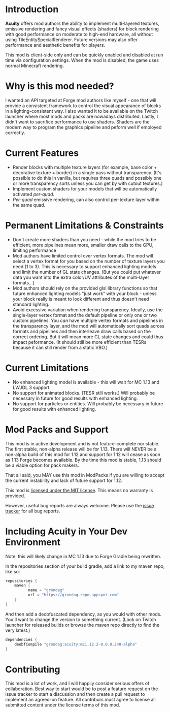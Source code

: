 # Introduction

**Acuity** offers mod authors the ability to implement multi-layered textures, emissive rendering and fancy visual effects (shaders) for block rendering with good performance on moderate to high-end hardware, all without using TileEntitySpecialRenderer.  Future versions may also offer performance and aesthetic benefits for players.

This mod is client-side only and can be quickly enabled and disabled at run time via configuration settings. When the mod is disabled, the game uses normal Minecraft rendering.

# Why is this mod needed?
I wanted an API targeted at Forge mod authors like myself - one that will provide a consistent framework to control the visual appearance of blocks in a lighting-consistent way. I also wanted it to be available on the Twitch launcher where most mods and packs are nowadays distributed.  Lastly, I didn't want to sacrifice performance to use shaders. Shaders are the modern way to program the graphics pipeline and peform well if employed correctly.

# Current Features
* Render blocks with multiple texture layers (for example, base color + decorative texture + border) in a single pass without transparency. (It's possible to do this in vanilla, but requires three quads and possibly one or more transparency sorts unless you can get by with cutout textures.)
* Implement custom shaders for your models that will be automatically activated *per-quad*.
* *Per-quad* emissive rendering, can also control per-texture layer within the same quad.

# Permanent Limitations & Constraints
* Don't create more shaders than you need - while the mod tries to be efficient, more pipelines mean more, smaller draw calls to the GPU, limiting performance
* Mod authors have limited control over vertex formats. The mod will select a vertex format for you based on the number of texture layers you need (1 to 3). This is necessary to support enhanced lighting models and limit the number of GL state changes. (But you could put whatever data you want into the extra color/UV attributes of the multi-layer formats...)
* Mod authors should rely on the provided glsl library functions so that future enhanced lighting models "just work" with your block - unless your block really is meant to look different and thus doesn't need standard lighting.
* Avoid excessive variation when rendering transparency. Ideally, use the single-layer vertex format and the default pipeline or only one or two custom pipelines. You *can* have multiple vertex formats and pipelines in the transparency layer, and the mod will automatically sort quads across formats and pipelines and then interleave draw calls based on the correct ordering. But it will mean more GL state changes and could thus impact peformance. (It should still be more efficient than TESRs because it can still render from a static VBO.)

# Current Limitations 
* No enhanced lighting model is available - this will wait for MC 1.13 and LWJGL 3 support.
* No support for animated blocks. (TESR still works.) Will probably be necessary in future for good results with enhanced lighting.
* No support for particles or entities. Will probably be necessary in future for good results with enhanced lighting.
  
# Mod Packs and Support
This mod is in active development and is not feature-complete nor stable. The first stable, non-alpha release will be for 1.13. There will NEVER be a non-alpha build of this mod for 1.12 and support for 1.12 will cease as soon as 1.13 Forge becomes available. By the time this mod is stable, 1.13 should be a viable option for pack makers. 

That all said, you MAY use this mod in ModPacks if you are willing to accept the current instability and lack of future support for 1.12.

This mod is [licensed under the MIT license](https://github.com/grondag/Acuity/blob/master/LICENSE). This means no warranty is provided.

However, useful bug reports are always welcome.  Please use the [issue tracker](https://github.com/grondag/Acuity/issues) for all bug reports. 

# Including Acuity in Your Dev Environment
Note: this will likely change in MC 1.13 due to Forge Gradle being rewritten.

In the repositories section of your build gradle, add a link to my maven repo, like so:

```gradle
repositories {
    maven {
    	  name = "grondag"
    	  url = "https://grondag-repo.appspot.com"
    }
}
```

And then add a deobfuscated dependency, as you would with other mods. You'll want to change the version to something current. (Look on Twitch launcher for released builds or browse the maven repo directly to find the very latest.)
```gradle
dependencies {
    deobfCompile "grondag:acuity:mc1.12.2-0.0.0.240-alpha"
}
```

# Contributing
This mod is a lot of work, and I will happily consider serious offers of collaboration.  Best way to start would be to post a feature request on the issue tracker to start a discussion and then create a pull request to implement an agreed-on feature. All contriburs must agree to license all submitted content under the license terms of this mod.






